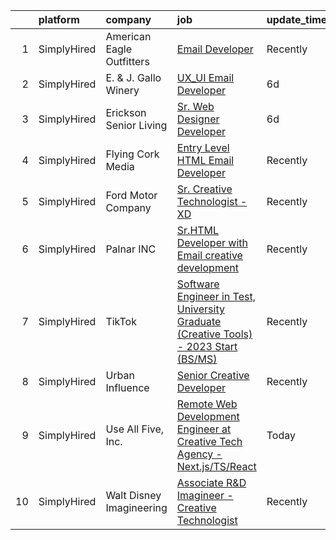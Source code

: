 

|    | platform    | company                   | job                                                                                                                                                                                                 | update_time   | location          |
|---:|:------------|:--------------------------|:----------------------------------------------------------------------------------------------------------------------------------------------------------------------------------------------------|:--------------|:------------------|
|  1 | SimplyHired | American Eagle Outfitters | [Email Developer](https://www.simplyhired.com/job/b1EUn0UDDFfoFX4EFYz89DXK4XuPctEh_f_sbFChpTGGImwy5ph5Tw?q=creative+developer)                                                                      | Recently      | New York, NY      |
|  2 | SimplyHired | E. & J. Gallo Winery      | [UX_UI Email Developer](https://www.simplyhired.com/job/ex1FQsX_UfUn1APHF-A9DVP2k7XgWcz5SjXVldiHTcYIQUnfo0s7sQ?q=creative+developer)                                                                | 6d            | Remote            |
|  3 | SimplyHired | Erickson Senior Living    | [Sr. Web Designer Developer](https://www.simplyhired.com/job/i2UeHPUHzdofXneol-s6gdfz7oIm2vI1o7Xzcff7wgAulCcecCwu9w?q=creative+developer)                                                           | 6d            | Baltimore, MD     |
|  4 | SimplyHired | Flying Cork Media         | [Entry Level HTML Email Developer](https://www.simplyhired.com/job/9sIFy5ydP93rI6n8U6kNxPsL3ayOY4sfPIXn0KhAGuoEsn_3ItI4rg?q=creative+developer)                                                     | Recently      | Pittsburgh, PA    |
|  5 | SimplyHired | Ford Motor Company        | [Sr. Creative Technologist - XD](https://www.simplyhired.com/job/PcUh0oqEiLp2IXv9RvVJvz4SPCMUfyX978lETzyLC5lETc35Ik6p9Q?q=creative+developer)                                                       | Recently      | Michigan          |
|  6 | SimplyHired | Palnar INC                | [Sr.HTML Developer with Email creative development](https://www.simplyhired.com/job/z21l9vQuaV8s6dZZUw_CpUUBgIONaO3xyA9KXJgFUDxwYe0_nchW6w?q=creative+developer)                                    | Recently      | New Jersey        |
|  7 | SimplyHired | TikTok                    | [Software Engineer in Test, University Graduate (Creative Tools) - 2023 Start (BS/MS)](https://www.simplyhired.com/job/_rZ0W_8tNDGMJhwdGUuzbYpsEgRrk95rGIetOFd4oqv-7-cPsDuBrA?q=creative+developer) | Recently      | Mountain View, CA |
|  8 | SimplyHired | Urban Influence           | [Senior Creative Developer](https://www.simplyhired.com/job/lpE_bL-yjqpHSloyTj3b2W_ymBr2Qt4fxKsCaBDIyNYur2UKulPh3g?q=creative+developer)                                                            | Recently      | Remote            |
|  9 | SimplyHired | Use All Five, Inc.        | [Remote Web Development Engineer at Creative Tech Agency - Next.js/TS/React](https://www.simplyhired.com/job/aINwDFXPYB33R42AlM_u3Ql9XiI-hx1MPxmvalQNSnMvpmeEz2mCJQ?q=creative+developer)           | Today         | Remote            |
| 10 | SimplyHired | Walt Disney Imagineering  | [Associate R&D Imagineer - Creative Technologist](https://www.simplyhired.com/job/WEUZc7YAGnQDJwIxjDDgx3UA68kYpimrfYJkmf5B5-HQIzOjai_EcQ?q=creative+developer)                                      | Recently      | Glendale, CA      |